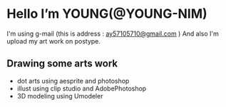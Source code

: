 # Hello  I’m YOUNG(@YOUNG-NIM) 
I'm using g-mail (this is address : ay57105710@gmail.com )
And also I'm upload my art work on postype.


## Drawing some arts work
- dot arts using aesprite and photoshop
- illust using clip studio and AdobePhotoshop
- 3D modeling using Umodeler

<!---
YOUNG-NIM/YOUNG-NIM is a ✨ special ✨ repository because its `README.md` (this file) appears on your GitHub profile.
You can click the Preview link to take a look at your changes.
--->
